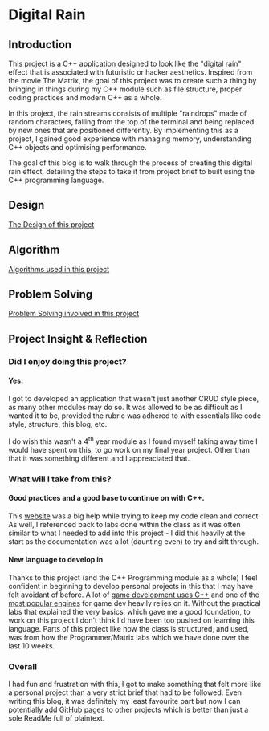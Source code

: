 # Digital Rain

## Introduction
This project is a C++ application designed to look like the "digital rain" effect that is associated with futuristic or hacker aesthetics. Inspired from the movie The Matrix, the goal of this project was to create such a thing by bringing in things during my C++ module such as file structure, proper coding practices and modern C++ as a whole.

In this project, the rain streams consists of multiple "raindrops" made of random characters, falling from the top of the terminal and being replaced by new ones that are positioned differently. By implementing this as a project, I gained good experience with managing memory, understanding C++ objects and optimising performance.

The goal of this blog is to walk through the process of creating this digital rain effect, detailing the steps to take it from project brief to built using the C++ programming language.

## Design
[The Design of this project](/docs/pages/desTest.md)

## Algorithm
[Algorithms used in this project](/docs/pages/algo.md)

## Problem Solving

[Problem Solving involved in this project](/docs/pages/probsolving.md)

## Project Insight & Reflection

### Did I enjoy doing this project?
#### Yes.
I got to developed an application that wasn't just another CRUD style piece, as many other modules may do so. It was allowed to be as difficult as I wanted it to be, provided the rubric was adhered to with essentials like code style, structure, this blog, etc.

I do wish this wasn't a 4<sup>th</sup> year module as I found myself taking away time I would have spent on this, to go work on my final year project. Other than that it was something different and I appreaciated that.

### What will I take from this?
#### Good practices and a good base to continue on with C++.
This [website](https://isocpp.github.io/CppCoreGuidelines/CppCoreGuidelines) was a big help while trying to keep my code clean and correct. As well, I referenced back to labs done within the class as it was often similar to what I needed to add into this project - I did this heavily at the start as the documentation was a lot (daunting even) to try and sift through. 

#### New language to develop in
Thanks to this project (and the C++ Programming module as a whole) I feel confident in beginning to develop personal projects in this that I may have felt avoidant of before. A lot of [game development uses C++](https://www.codecademy.com/resources/blog/programming-languages-for-game-development/) and one of the [most popular engines](https://dev.epicgames.com/documentation/en-us/unreal-engine/programming-with-cplusplus-in-unreal-engine) for game dev heavily relies on it. Without the practical labs that explained the very basics, which gave me a good foundation, to work on this project I don't think I'd have been too pushed on learning this language. Parts of this project like how the class is structured, and used, was from how the Programmer/Matrix labs which we have done over the last 10 weeks. 

### Overall
I had fun and frustration with this, I got to make something that felt more like a personal project than a very strict brief that had to be followed. Even writing this blog, it was definitely my least favourite part but now I can potentially add GitHub pages to other projects which is better than just a sole ReadMe full of plaintext.

